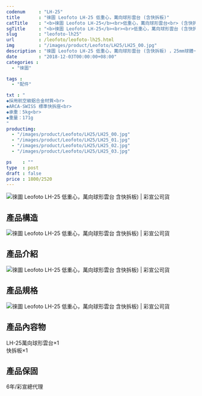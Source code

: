 ```yaml
---
codenum     : "LH-25"
title       : "徠圖 Leofoto LH-25 低重心，萬向球形雲台 (含快拆板)"
catTitle    : "<b>徠圖 Leofoto LH-25</b><br>低重心，萬向球形雲台<br> (含快拆板)"
sgTitle     : "<b>徠圖 Leofoto LH-25</b><br><br>低重心，萬向球形雲台 (含快拆板)"
slug        : "leofoto-lh25"
url         : /leofoto/leofoto-lh25.html
img         : "/images/product/Leofoto/LH25/LH25_00.jpg"
description : "徠圖 Leofoto LH-25 低重心，萬向球形雲台 (含快拆板) ，25mm球體一鍵扳扣式快鎖，負載5公斤，因此單眼相機也可使用。"
date        : "2018-12-03T00:00:00+08:00"
categories :
  - "徠圖"

tags :
  - "配件"

txt : "
◆採用航空級鋁合金材質<br> 
◆ARCA-SWISS 標準快拆座<br> 
◆承重：5kg<br>
◆重量：171g
"
productimg:
  - "/images/product/Leofoto/LH25/LH25_00.jpg"
  - "/images/product/Leofoto/LH25/LH25_01.jpg"
  - "/images/product/Leofoto/LH25/LH25_02.jpg"
  - "/images/product/Leofoto/LH25/LH25_03.jpg"

ps    : ""
type  : post
draft : false
price : 1800/2520
---
```

<p>
<img src="/images/product/Leofoto/LH25/LH25_04.jpg" alt="徠圖 Leofoto LH-25 低重心，萬向球形雲台 含快拆板)  | 彩宣公司貨">
</p>
<h2>產品構造</h2>
<p>
<img src="/images/product/Leofoto/LH25/LH25_05.jpg" alt="徠圖 Leofoto LH-25 低重心，萬向球形雲台 含快拆板)  | 彩宣公司貨">
</p>
<h2>產品介紹</h2>
<p>
<img src="/images/product/Leofoto/LH25/LH25_06.jpg" alt="徠圖 Leofoto LH-25 低重心，萬向球形雲台 含快拆板)  | 彩宣公司貨">
</p>
<h2>產品規格</h2>
<p>
<img src="/images/product/Leofoto/LH25/LH25_07.jpg" alt="徠圖 Leofoto LH-25 低重心，萬向球形雲台 含快拆板)  | 彩宣公司貨">
</p>
<h2>產品內容物</h2>
<p>
LH-25萬向球形雲台×1 <br>
快拆板×1
</p>
<h2>產品保固</h2>
<p>
6年/彩宣總代理
</p>